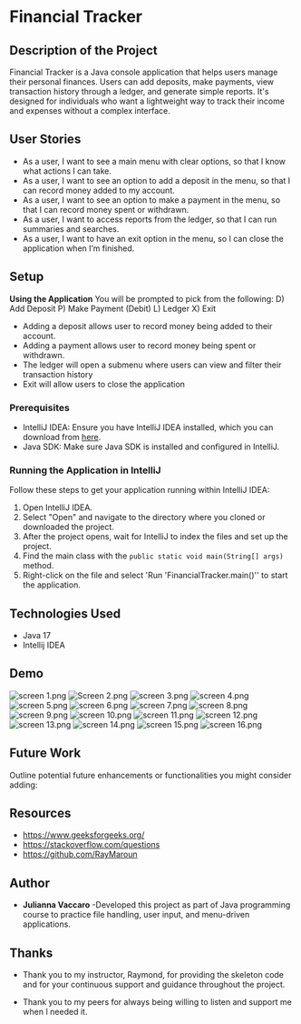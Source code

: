 # Financial Tracker

## Description of the Project

Financial Tracker is a Java console application that helps users manage their personal finances. Users can add deposits, make payments, view transaction history through a ledger, and generate simple reports. It's designed for individuals who want a lightweight way to track their income and expenses without a complex interface.

## User Stories

- As a user, I want to see a main menu with clear options, so that I know what actions I can take.
- As a user, I want to see an option to add a deposit in the menu, so that I can record money added to my account.
- As a user, I want to see an option to make a payment in the menu, so that I can record money spent or withdrawn.
- As a user, I want to access reports from the ledger, so that I can run summaries and searches.
- As a user, I want to have an exit option in the menu, so I can close the application when I’m finished.





## Setup
**Using the Application**
You will be prompted to pick from the following:
D) Add Deposit
P) Make Payment (Debit)
L) Ledger
X) Exit
- Adding a deposit allows user to record money being added to their account.
- Adding a payment allows user to record money being spent or withdrawn.
- The ledger will open a submenu where users can view and filter their transaction history
- Exit will allow users to close the application

### Prerequisites

- IntelliJ IDEA: Ensure you have IntelliJ IDEA installed, which you can download from [here](https://www.jetbrains.com/idea/download/).
- Java SDK: Make sure Java SDK is installed and configured in IntelliJ.

### Running the Application in IntelliJ

Follow these steps to get your application running within IntelliJ IDEA:

1. Open IntelliJ IDEA.
2. Select "Open" and navigate to the directory where you cloned or downloaded the project.
3. After the project opens, wait for IntelliJ to index the files and set up the project.
4. Find the main class with the `public static void main(String[] args)` method.
5. Right-click on the file and select 'Run 'FinancialTracker.main()'' to start the application.

## Technologies Used

- Java 17
- Intellij IDEA

## Demo
![screen 1.png](screen%201.png)
![Screen 2.png](Screen%202.png)
![screen 3.png](screen%203.png)
![screen 4.png](screen%204.png)
![screen 5.png](screen%205.png)
![screen 6.png](screen%206.png)
![screen 7.png](screen%207.png)
![screen 8.png](screen%208.png)
![screen 9.png](screen%209.png)
![screen 10.png](screen%2010.png)
![screen 11.png](screen%2011.png)
![screen 12.png](screen%2012.png)
![screen 13.png](screen%2013.png)
![screen 14.png](screen%2014.png)
![screen 15.png](screen%2015.png)
![screen 16.png](screen%2016.png)

## Future Work

Outline potential future enhancements or functionalities you might consider adding:



## Resources
- https://www.geeksforgeeks.org/
- https://stackoverflow.com/questions
- https://github.com/RayMaroun

## Author
- **Julianna Vaccaro** -Developed this project as part of Java programming course to practice file handling, user input, and menu-driven applications.

## Thanks
- Thank you to my instructor, Raymond, for providing the skeleton code and for your continuous support and guidance throughout the project.

- Thank you to my peers for always being willing to listen and support me when I needed it.
 